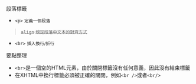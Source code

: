 段落標籤
- `<p>` <small>定義一個段落</small>

><s>`align` <small>規定段落中文本的對齊方式</small></s>
- `<br>` <small>插入換行/折行</small>

要點整理
- `<br>`是一個空的HTML元素，由於關閉標籤沒有任何意義，因此沒有結束標籤
- 在XHTML中換行標籤必須被正確的關閉，例如`<br />`或者`<br/>`